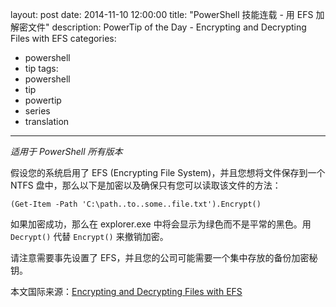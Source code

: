 layout: post
date: 2014-11-10 12:00:00
title: "PowerShell 技能连载 - 用 EFS 加解密文件"
description: PowerTip of the Day - Encrypting and Decrypting Files with EFS
categories:
- powershell
- tip
tags:
- powershell
- tip
- powertip
- series
- translation
---
_适用于 PowerShell 所有版本_

假设您的系统启用了 EFS (Encrypting File System)，并且您想将文件保存到一个 NTFS 盘中，那么以下是加密以及确保只有您可以读取该文件的方法：

    (Get-Item -Path 'C:\path..to..some..file.txt').Encrypt() 

如果加密成功，那么在 explorer.exe 中将会显示为绿色而不是平常的黑色。用 `Decrypt()` 代替 `Encrypt()` 来撤销加密。

请注意需要事先设置了 EFS，并且您的公司可能需要一个集中存放的备份加密秘钥。

<!--more-->
本文国际来源：[Encrypting and Decrypting Files with EFS](http://community.idera.com/powershell/powertips/b/tips/posts/encrypting-and-decrypting-files-with-efs)
